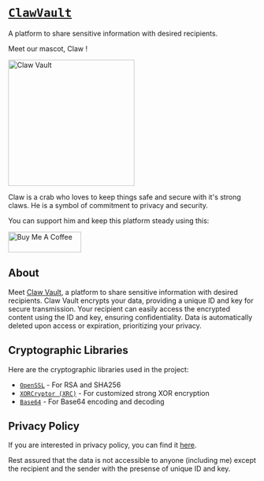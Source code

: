 # [`ClawVault`](https://claw-vault.up.railway.app)

A platform to share sensitive information with desired recipients.

Meet our mascot, Claw ! 

<img src="assets/favicon.png" width="256px" alt="Claw Vault" />

Claw is a crab who loves to keep things safe and secure with it's strong claws.
He is a symbol of commitment to privacy and security.

You can support him and keep this platform steady using this:

<a href="https://www.buymeacoffee.com/shank03" target="_blank"><img src="https://cdn.buymeacoffee.com/buttons/v2/default-yellow.png" alt="Buy Me A Coffee" style="height: 42px !important;width: 148px !important;" ></a>

## About
Meet [Claw Vault](https://claw-vault.up.railway.app), a platform to share sensitive information with desired recipients. Claw Vault encrypts your data, providing a unique ID and key for secure transmission. Your recipient can easily access the encrypted content using the ID and key, ensuring confidentiality. Data is automatically deleted upon access or expiration, prioritizing your privacy.

## Cryptographic Libraries

Here are the cryptographic libraries used in the project:
- [`OpenSSL`](https://crates.io/crates/openssl) - For RSA and SHA256
- [`XORCryptor (XRC)`](https://crates.io/crates/xor_cryptor) - For customized strong XOR encryption
- [`Base64`](https://crates.io/crates/base64) - For Base64 encoding and decoding

## Privacy Policy

If you are interested in privacy policy, you can find it [here](https://claw-vault.up.railway.app/privacy).

Rest assured that the data is not accessible to anyone (including me) except the recipient and the sender with the presense of unique ID and key.
